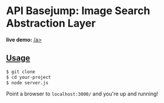 # API Basejump: Image Search Abstraction Layer

<strong>live demo:</strong> <a href="">/a>

## Usage

```bash
$ git clone 
$ cd your-project
$ node server.js
```

Point a browser to `localhost:3000/` and you're up and running!
